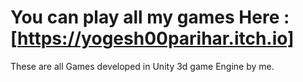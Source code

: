 # You can play all my games Here : [https://yogesh00parihar.itch.io]
These are all Games developed in Unity 3d game Engine by me.

